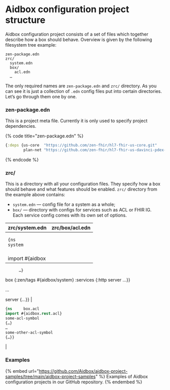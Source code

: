 # Aidbox configuration project structure

Aidbox configuration project consists of a set of files which together describe how a box should behave. Overview is given by the following filesystem tree example:

```
zen-package.edn
zrc/
  system.edn
  box/
    acl.edn
  …
```

The only required names are `zen-package.edn` and `zrc/` directory. As you can see it is just a collection of `.edn` config files put into certain directories. Let’s go through them one by one.

### zen-package.edn

This is a project meta file. Currently it is only used to specify project dependencies.

{% code title="zen-package.edn" %}
```clojure
{:deps {us-core  "https://github.com/zen-fhir/hl7-fhir-us-core.git"
        plan-net "https://github.com/zen-fhir/hl7-fhir-us-davinci-pdex-plan-net.git"}}
```
{% endcode %}

### zrc/

This is a directory with all your configuration files. They specify how a box should behave and what features should be enabled. `zrc/` directory from the example above contains:

* `system.edn` — config file for a system as a whole;
* `box/` — directory with configs for services such as ACL or FHIR IG.\
  Each service config comes with its own set of options.

| zrc/system.edn                                                                        | zrc/box/acl.edn |
| ------------------------------------------------------------------------------------- | --------------- |
| <pre class="language-clojure"><code class="lang-clojure">{ns     system
</code></pre> |                 |
| import #{aidbox                                                                       |                 |

```
      …}
```

box {:zen/tags #{aidbox/system} :services {:http server …\}}

…

server {…\}} |

```clojure
{ns     box.acl
import #{aidbox.rest.acl}
some-acl-symbol
{…}
…
some-other-acl-symbol
{…}}
```

|

### Examples

{% embed url="https://github.com/Aidbox/aidbox-project-samples/tree/main/aidbox-project-samples" %}
Examples of Aidbox configuration projects in our GitHub repository.
{% endembed %}

